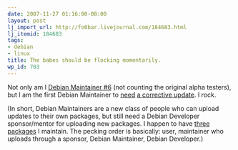 ```yaml
---
date: 2007-11-27 01:16:00-08:00
layout: post
lj_import_url: http://fo0bar.livejournal.com/184683.html
lj_itemid: 184683
tags:
- debian
- linux
title: The babes should be flocking momentarily.
wp_id: 703
---
```

Not only am I [Debian Maintainer #6](http://git.debian.org/?p=d-m/debian-maintainers.git;a=shortlog;h=1.2) (not counting the original alpha testers), but I am the first Debian Maintainer to [need](http://bugs.debian.org/cgi-bin/bugreport.cgi?bug=453075) [a corrective update](http://git.debian.org/?p=d-m/debian-maintainers.git;a=blobdiff;f=debian-maintainers/index;h=fd735d99f31b1c2ece6c944ac3d96b580bce9937;hp=5923c633120ec06567772250c4dcf2666d23c51a;hb=54dc241927311fc8b5325f247c2769b589c860e4;hpb=1f2a3704a342bfc0b1a6cada34902e5b80edb147). I rock.

(In short, Debian Maintainers are a new class of people who can upload updates to their own packages, but still need a Debian Developer sponsor/mentor for uploading new packages. I happen to have [three packages](http://qa.debian.org/developer.php?login=ryan@finnie.org) I maintain. The pecking order is basically: user, maintainer who uploads through a sponsor, Debian Maintainer, Debian Developer.)
